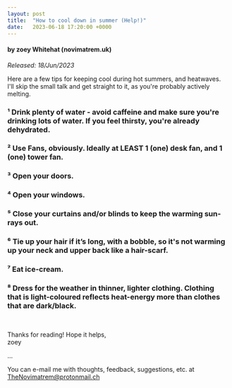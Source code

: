 ```yaml
---
layout: post
title:  "How to cool down in summer (Help!)"
date:   2023-06-18 17:20:00 +0000
---
```

#### by zoey Whitehat (novimatrem.uk)
*Released: 18/Jun/2023*

Here are a few tips for keeping cool during hot summers, and heatwaves.<br>
I'll skip the small talk and get straight to it, as you're probably actively melting.

### ¹ Drink plenty of water - avoid caffeine and make sure you're drinking lots of water. If you feel thirsty, you're already dehydrated.

### ² Use Fans, obviously. Ideally at LEAST 1 (one) desk fan, and 1 (one) tower fan.

### ³ Open your doors.

### ⁴ Open your windows.

### ⁵ Close your curtains and/or blinds to keep the warming sun-rays out.

### ⁶ Tie up your hair if it’s long, with a bobble, so it's not warming up your neck and upper back like a hair-scarf.

### ⁷ Eat ice-cream.

### ⁸ Dress for the weather in thinner, lighter clothing. Clothing that is light-coloured reflects heat-energy more than clothes that are dark/black.

<br>

Thanks for reading! Hope it helps,<br>
zoey

...

You can e-mail me with thoughts, feedback, suggestions, etc. at [TheNovimatrem@protonmail.ch](mailto:TheNovimatrem@protonmail.ch)

